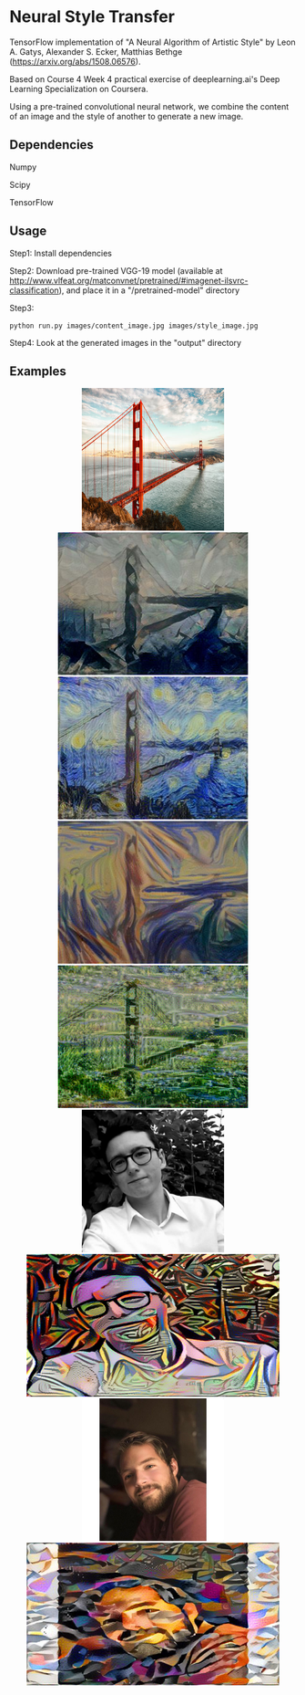 # Neural Style Transfer

TensorFlow implementation of "A Neural Algorithm of Artistic Style" by 
Leon A. Gatys, Alexander S. Ecker, Matthias Bethge (https://arxiv.org/abs/1508.06576).

Based on Course 4 Week 4 practical exercise of deeplearning.ai's Deep Learning Specialization
on Coursera.


Using a pre-trained convolutional neural network, we combine the content of an image and
the style of another to generate a new image.

## Dependencies

Numpy

Scipy

TensorFlow


## Usage

Step1: Install dependencies

Step2: Download pre-trained VGG-19 model (available at http://www.vlfeat.org/matconvnet/pretrained/#imagenet-ilsvrc-classification),
and place it in a "/pretrained-model" directory

Step3:
```
python run.py images/content_image.jpg images/style_image.jpg
```

Step4: Look at the generated images in the "output" directory

## Examples

<div align="center">
<img src="images/golden_gate.jpg" height="250" width="250">
<img src="output/golden_gate_picasso/generated_image.jpg" height="250">
<img src="output/golden_gate_starry_night/generated_image.jpg" height="250">
<img src="output/golden_gate_scream/generated_image.jpg" height="250">
<img src="output/golden_gate_monet/540.png" height="250">

<img src="images/vincent.jpg" height="250">
<img src="output/vincent_picasso.png" height="250">
<img src="images/clement.jpg" height="250">
<img src="output/clement/edtaonisl.jpg" height="250">
</div>